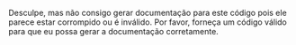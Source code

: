 Desculpe, mas não consigo gerar documentação para este código pois ele parece estar corrompido ou é inválido. Por favor, forneça um código válido para que eu possa gerar a documentação corretamente.